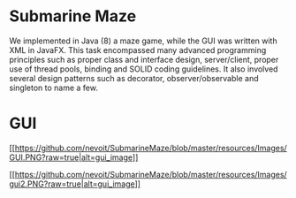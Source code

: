 # Submarine Maze

We implemented in Java (8) a maze game, while the GUI was written with XML in JavaFX. This task encompassed many advanced programming principles such as proper class and interface design, server/client, proper use of thread pools, binding and SOLID coding guidelines. It also involved several design patterns such as decorator, observer/observable and singleton to name a few.

# GUI

[[https://github.com/nevoit/SubmarineMaze/blob/master/resources/Images/GUI.PNG?raw=true|alt=gui_image]]

[[https://github.com/nevoit/SubmarineMaze/blob/master/resources/Images/gui2.PNG?raw=true|alt=gui_image]]
